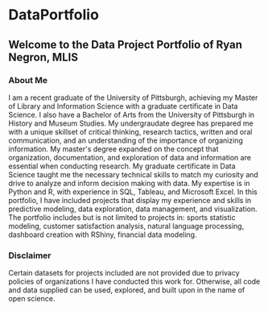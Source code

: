 # DataPortfolio
## Welcome to the Data Project Portfolio of Ryan Negron, MLIS
### About Me
  I am a recent graduate of the University of Pittsburgh, achieving my Master of Library and Information Science with a graduate certificate in Data Science. I also have a Bachelor of Arts from the University of Pittsburgh in History and Museum Studies. My undergraudate degree has prepared me with a unique skillset of critical thinking, research tactics, written and oral communication, and an understanding of the importance of organizing information. My master's degree expanded on the concept that organization, documentation, and exploration of data and information are essential when conducting research. My graduate certificate in Data Science taught me the necessary technical skills to match my curiosity and drive to analyze and inform decision making with data. My expertise is in Python and R, with experience in SQL, Tableau, and Microsoft Excel. In this portfolio, I have included projects that display my experience and skills in predictive modeling, data exploration, data management, and visualization. The portfolio includes but is not limited to projects in: 
  sports statistic modeling, customer satisfaction analysis, natural language processing, dashboard creation with RShiny, financial data modeling.


### Disclaimer
  Certain datasets for projects included are not provided due to privacy policies of organizations I have conducted this work for. Otherwise, all code and data supplied can be used, explored, and built upon in the name of open science.
